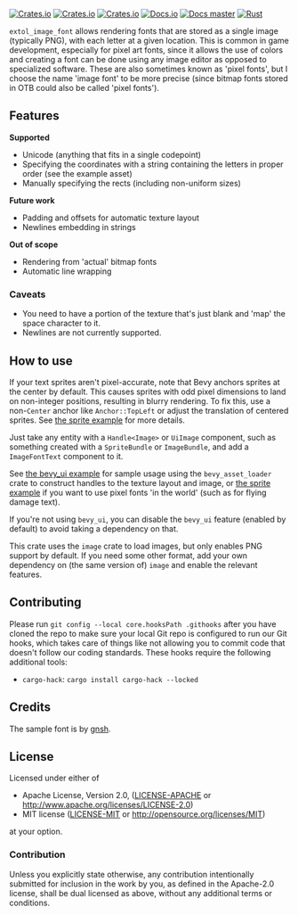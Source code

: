 [![Crates.io](https://img.shields.io/crates/v/extol_image_font)](https://crates.io/crates/extol_image_font)
[![Crates.io](https://img.shields.io/crates/l/extol_image_font)](https://crates.io/crates/extol_image_font)
[![Crates.io](https://img.shields.io/crates/d/extol_image_font)](https://crates.io/crates/extol_image_font)
[![Docs.io](https://docs.rs/extol_image_font/badge.svg)](https://docs.rs/extol_image_font)
[![Docs master](https://img.shields.io/static/v1?label=docs&message=master&color=5479ab)](https://ilyvion.github.io/extol_image_font/)
[![Rust](https://github.com/ilyvion/extol_image_font/actions/workflows/CI.yml/badge.svg)](https://github.com/ilyvion/extol_image_font/actions/workflows/CI.yml)

`extol_image_font` allows rendering fonts that are stored as a single image (typically PNG), with each letter at a given location. This is common in game development, especially for pixel art fonts, since it allows the use of colors and creating a font can be done using any image editor as opposed to specialized software. These are also sometimes known as 'pixel fonts', but I choose the name 'image font' to be more precise (since bitmap fonts stored in OTB could also be called 'pixel fonts').

## Features

**Supported**

-   Unicode (anything that fits in a single codepoint)
-   Specifying the coordinates with a string containing the letters in proper order (see the example asset)
-   Manually specifying the rects (including non-uniform sizes)

**Future work**

-   Padding and offsets for automatic texture layout
-   Newlines embedding in strings

**Out of scope**

-   Rendering from 'actual' bitmap fonts
-   Automatic line wrapping

### Caveats

-   You need to have a portion of the texture that's just blank and 'map' the space character to it.
-   Newlines are not currently supported.

## How to use

If your text sprites aren't pixel-accurate, note that Bevy anchors sprites at the center by default. This causes sprites with odd pixel dimensions to land on non-integer positions, resulting in blurry rendering. To fix this, use a non-`Center` anchor like `Anchor::TopLeft` or adjust the translation of centered sprites. See [the sprite example] for more details.

Just take any entity with a `Handle<Image>` or `UiImage` component, such as something created with a `SpriteBundle` or `ImageBundle`, and add a `ImageFontText` component to it.

See [the bevy_ui example] for sample usage using the `bevy_asset_loader` crate to construct handles to the texture layout and image, or [the sprite example] if you want to use pixel fonts 'in the world' (such as for flying damage text).

[the sprite example]: https://github.com/deifactor/extol_image_font/blob/main/examples/sprite.rs
[the bevy_ui example]: https://github.com/deifactor/extol_image_font/blob/main/examples/bevy_ui.rs

If you're not using `bevy_ui`, you can disable the `bevy_ui` feature (enabled by default) to avoid taking a dependency on that.

This crate uses the `image` crate to load images, but only enables PNG support by default. If you need some other format, add your own dependency on (the same version of) `image` and enable the relevant features.

## Contributing

Please run `git config --local core.hooksPath .githooks` after you have cloned the repo to make sure your local Git repo is configured to run our Git hooks, which takes care of things like not allowing you to commit code that doesn't follow our coding standards. These hooks require the following additional tools:

-   `cargo-hack`: `cargo install cargo-hack --locked`

## Credits

The sample font is by [gnsh](https://opengameart.org/content/bitmap-font-0).

## License

Licensed under either of

-   Apache License, Version 2.0, ([LICENSE-APACHE](LICENSE-APACHE) or <http://www.apache.org/licenses/LICENSE-2.0>)
-   MIT license ([LICENSE-MIT](LICENSE-MIT) or <http://opensource.org/licenses/MIT>)

at your option.

### Contribution

Unless you explicitly state otherwise, any contribution intentionally submitted
for inclusion in the work by you, as defined in the Apache-2.0 license, shall be
dual licensed as above, without any additional terms or conditions.

